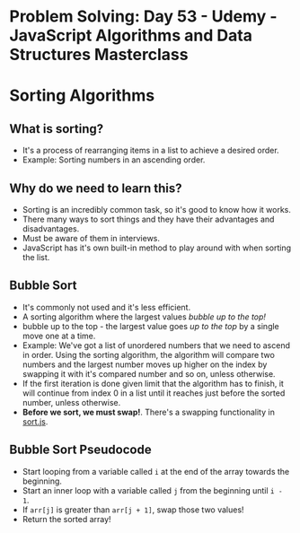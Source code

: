 # Problem Solving: Day 53 - Udemy - JavaScript Algorithms and Data Structures Masterclass

<h1>Sorting Algorithms</h1>

<h2>What is sorting?</h2>

- It's a process of rearranging items in a list to achieve a desired order.
- Example: Sorting numbers in an ascending order.

<h2>Why do we need to learn this?</h2>

- Sorting is an incredibly common task, so it's good to know how it works.
- There many ways to sort things and they have their advantages and disadvantages.
- Must be aware of them in interviews.
- JavaScript has it's own built-in method to play around with when sorting the list.

<h2>Bubble Sort</h2>

- It's commonly not used and it's less efficient.
- A sorting algorithm where the largest values _bubble up to the top!_
- bubble up to the top - the largest value goes _up to the top_ by a single move one at a time.
- Example: We've got a list of unordered numbers that we need to ascend in order. Using the sorting algorithm, the algorithm will compare two numbers and the largest number moves up higher on the index by swapping it with it's compared number and so on, unless otherwise.
- If the first iteration is done given limit that the algorithm has to finish, it will continue from index 0 in a list until it reaches just before the sorted number, unless otherwise.
- **Before we sort, we must swap!**. There's a swapping functionality in [sort.js](sort.js).

<h2>Bubble Sort Pseudocode</h2>

- Start looping from a variable called `i` at the end of the array towards the beginning.
- Start an inner loop with a variable called `j` from the beginning until `i - 1`.
- If `arr[j]` is greater than `arr[j + 1]`, swap those two values!
- Return the sorted array!
